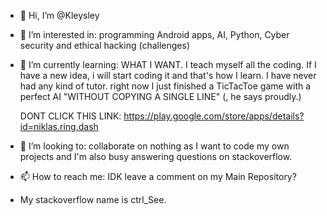- 👋 Hi, I’m @Kleysley
- 👀 I’m interested in: programming Android apps, AI, Python, Cyber security and ethical hacking (challenges)
- 🌱 I’m currently learning: WHAT I WANT. I teach myself all the coding. If I have a new idea, i will start coding it and that's how I learn. I have never had any kind of tutor.
  right now I just finished a TicTacToe game with a perfect AI "WITHOUT COPYING A SINGLE LINE" (, he says proudly.) 
  
  DONT CLICK THIS LINK: https://play.google.com/store/apps/details?id=niklas.ring.dash 
  
- 💞️ I’m looking to: collaborate on nothing as I want to code my own projects and I'm also busy answering questions on stackoverflow.
- 📫 How to reach me: IDK leave a comment on my Main Repository?
- My stackoverflow name is ctrl_See.

